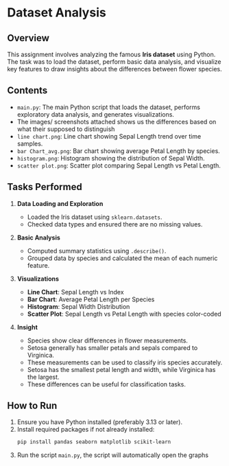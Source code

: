 # Dataset Analysis

## Overview

This assignment involves analyzing the famous **Iris dataset** using Python. The task was to load the dataset, perform basic data analysis, and visualize key features to draw insights about the differences between flower species.

## Contents

- `main.py`: The main Python script that loads the dataset, performs exploratory data analysis, and generates visualizations.
-  The images/ screenshots attached shows us the differences based on what their supposed to distinguish
- `line chart.png`: Line chart showing Sepal Length trend over time samples.
- `bar Chart_avg.png`: Bar chart showing average Petal Length by species.
- `histogram.png`: Histogram showing the distribution of Sepal Width.
- `scatter plot.png`: Scatter plot comparing Sepal Length vs Petal Length.

## Tasks Performed

1. **Data Loading and Exploration**
   - Loaded the Iris dataset using `sklearn.datasets`.
   - Checked data types and ensured there are no missing values.

2. **Basic Analysis**
   - Computed summary statistics using `.describe()`.
   - Grouped data by species and calculated the mean of each numeric feature.

3. **Visualizations**
   - **Line Chart**: Sepal Length vs Index
   - **Bar Chart**: Average Petal Length per Species
   - **Histogram**: Sepal Width Distribution
   - **Scatter Plot**: Sepal Length vs Petal Length with species color-coded

4. **Insight**
   - Species show clear differences in flower measurements.
   - Setosa generally has smaller petals and sepals compared to Virginica.
   - These measurements can be used to classify iris species accurately.
   - Setosa has the smallest petal length and width, while Virginica has the largest.
   - These differences can be useful for classification tasks.

## How to Run

1. Ensure you have Python installed (preferably 3.13 or later).
2. Install required packages if not already installed:
   ```bash
   pip install pandas seaborn matplotlib scikit-learn

3. Run the script `main.py`, the script will automatically open the graphs 
